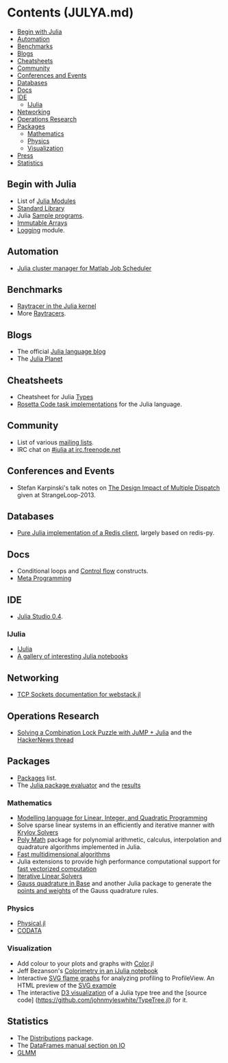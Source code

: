 # Contents (JULYA.md)

* [Begin with Julia](#begin-with-julia)
* [Automation](#automation)
* [Benchmarks](#benchmarks)
* [Blogs](#blogs)
* [Cheatsheets](#cheatsheets)
* [Community](#community)
* [Conferences and Events](#conferences-and-events)
* [Databases](#databases)
* [Docs](#docs)
* [IDE](#ide)
    * [IJulia](#ijulia)
* [Networking](#networking)
* [Operations Research](#operations-research)
* [Packages](#packages)
    * [Mathematics](#mathematics)
    * [Physics](#physics)
    * [Visualization](#visualization)
* [Press](#press)
* [Statistics](#statistics)



## Begin with Julia
* List of [Julia Modules](http://docs.julialang.org/en/latest/manual/modules/)
* [Standard Library](http://docs.julialang.org/en/latest/stdlib/)
* Julia [Sample programs](https://github.com/JuliaLang/julia/tree/master/examples).
* [Immutable Arrays](https://github.com/twadleigh/ImmutableArrays.jl)
* [Logging](https://github.com/kmsquire/Logging.jl) module.

## Automation
* [Julia cluster manager for Matlab Job Scheduler](https://github.com/simonster/MatlabCluster.jl)

## Benchmarks
* [Raytracer in the Julia kernel](https://github.com/JuliaLang/julia/blob/master/test/perf/kernel/raytracer.jl)
* More [Raytracers](https://github.com/jakebolewski/rays).


## Blogs
* The official [Julia language blog](http://julialang.org/blog/)
* The [Julia Planet](http://juliablogs.com/)


## Cheatsheets
* Cheatsheet for Julia [Types](https://github.com/tanmaykm/julia_types)
* [Rosetta Code task implementations](https://github.com/karbarcca/Rosetta-Julia) for the Julia language.


## Community
* List of various [mailing lists](http://julialang.org/community/).
* IRC chat on [#julia at irc.freenode.net](http://webchat.freenode.net/?channels=julia)


## Conferences and Events
* Stefan Karpinski's talk notes on [The Design Impact of Multiple Dispatch](http://nbviewer.ipython.org/b8fe9dbb36c1427b9f22) given at StrangeLoop-2013.

## Databases
* [Pure Julia implementation of a Redis client](https://github.com/msainz/Redis.jl), largely based on redis-py.

## Docs
* Conditional loops and [Control flow](http://docs.julialang.org/en/latest/manual/control-flow/) constructs.
* [Meta Programming](http://docs.julialang.org/en/latest/manual/metaprogramming/)


## IDE
* [Julia Studio 0.4](http://forio.com/products/julia-studio/).


### IJulia
* [IJulia](https://github.com/JuliaLang/IJulia.jl)
* [A gallery of interesting Julia notebooks](https://github.com/ipython/ipython/wiki/A-gallery-of-interesting-IPython-Notebooks#julia-notebooks)

## Networking
* [TCP Sockets documentation for webstack.jl](http://blog.leahhanson.us/using-tcp-sockets-in-julia.html)


## Operations Research
* [Solving a Combination Lock Puzzle with JuMP + Julia](http://iaindunning.com/2013/combination-locks.html) and the [HackerNews thread](https://news.ycombinator.com/item?id=6425160)



## Packages
* [Packages](http://docs.julialang.org/en/latest/packages/packagelist/) list.
* The [Julia package evaluator](https://github.com/IainNZ/PackageEvaluator.jl) and the [results](http://iaindunning.com/PackageEval/)

### Mathematics
* [Modelling language for Linear, Integer, and Quadratic Programming](https://github.com/IainNZ/JuMP.jl)
* Solve sparse linear systems in an efficiently and iterative manner with [Krylov Solvers](https://github.com/cfbaptista/KrylovSolvers.jl)
* [Poly Math](https://github.com/cfbaptista/PolyMath.jl) package for polynomial arithmetic, calculus, interpolation and quadrature algorithms implemented in Julia.
* [Fast multidimensional algorithms](https://github.com/timholy/Cartesian.jl)
* Julia extensions to provide high performance computational support for [fast vectorized computation](https://github.com/lindahua/NumericExtensions.jl)
* [Iterative Linear Solvers](https://github.com/andreasnoackjensen/IterativeLinearSolvers.jl)
* [Gauss quadrature in Base](https://github.com/kofron/Quadrature.jl) and another Julia package to generate the [points and weights](https://github.com/billmclean/GaussQuadrature.jl) of the Gauss quadrature rules.


### Physics
* [Physical.jl](https://github.com/ggggggggg/Physical.jl)
* [CODATA](https://github.com/kofron/Codata.jl)


### Visualization
* Add colour to your plots and graphs with [Color](https://github.com/JuliaLang/Color.jl).jl
* Jeff Bezanson's [Colorimetry in an iJulia notebook](http://nbviewer.ipython.org/url/beowulf.csail.mit.edu/18.337/black%20body%20radiation.ipynb)
* Interactive [SVG flame graphs](https://github.com/GlenHertz/ProfileView.jl) for analyzing profiling to ProfileView. An HTML preview of the [SVG example](http://htmlpreview.github.io/?https://raw.github.com/GlenHertz/ProfileView.jl/master/readme_images/profile.svg)
* The interactive [D3 visualization](http://johnmyleswhite.com/typetree/tree.html) of a Julia type tree and the [source code]  (https://github.com/johnmyleswhite/TypeTree.jl) for it.


## Statistics
* The [Distributions](http://juliastats.github.io/Distributions.jl/index.html) package.
* The [DataFrames manual section on IO](http://juliastats.github.io/DataFrames.jl/io.html)
* [GLMM](https://github.com/dmbates/MixedModels.jl)

